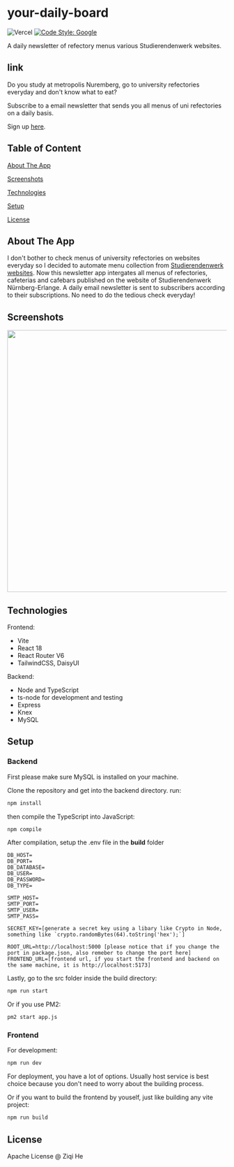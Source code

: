 # your-daily-board
![Vercel](https://vercelbadge.vercel.app/api/iheziqi/your-daily-board)
[![Code Style: Google](https://img.shields.io/badge/code%20style-google-blueviolet.svg)](https://github.com/google/gts)

A daily newsletter of refectory menus various Studierendenwerk websites.

## link

Do you study at metropolis Nuremberg, go to university refectories everyday and don't know what to eat? 

Subscribe to a email newsletter that sends you all menus of uni refectories on a daily basis.

Sign up [here](yourdailyboard.vercel.app).

## Table of Content

[About The App](#about-the-app)

[Screenshots](#screenshots)

[Technologies](#technologies)

[Setup](#setup)

[License](#license)

## About The App

I don't bother to check menus of university refectories on websites everyday so I decided to automate menu collection from [Studierendenwerk websites](https://www.werkswelt.de/index.php).
Now this newsletter app intergates all menus of refectories, cafeterias and cafebars published on the website of Studierendenwerk Nürnberg-Erlange.
A daily email newsletter is sent to subscribers according to their subscriptions. No need to do the tedious check everyday!

## Screenshots
<img src="https://github.com/iheziqi/your-daily-board/assets/52439236/1e6c8eb5-7f49-4f55-9440-3beecfafbbb5" style="height: 600px"/>

## Technologies
Frontend: 
- Vite
- React 18
- React Router V6
- TailwindCSS, DaisyUI


Backend:
- Node and TypeScript
- ts-node for development and testing
- Express
- Knex
- MySQL

## Setup
### Backend
First please make sure MySQL is installed on your machine.

Clone the repository and get into the backend directory.
run:

```bash
npm install
```

then compile the TypeScript into JavaScript:

```bash
npm compile
```

After compilation, setup the .env file in the **build** folder

```text
DB_HOST=
DB_PORT=
DB_DATABASE=
DB_USER=
DB_PASSWORD=
DB_TYPE=

SMTP_HOST=
SMTP_PORT=
SMTP_USER=
SMTP_PASS=

SECRET_KEY=[generate a secret key using a libary like Crypto in Node, something like `crypto.randomBytes(64).toString('hex');`]

ROOT_URL=http://localhost:5000 [please notice that if you change the port in package.json, also remeber to change the port here]
FRONTEND_URL=[frontend url, if you start the frontend and backend on the same machine, it is http://localhost:5173]
```

Lastly, go to the src folder inside the build directory:

```bash
npm run start
```

Or if you use PM2:

```bash
pm2 start app.js
```

### Frontend
For development:

```bash
npm run dev
```

For deployment, you have a lot of options. Usually host service is best choice because you don't need to worry about the building process.

Or if you want to build the frontend by youself, just like building any vite project:

```bash
npm run build
```

## License
Apache License @ Ziqi He

